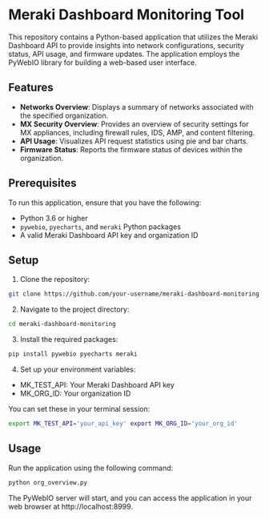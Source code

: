 # Meraki Dashboard Monitoring Tool

This repository contains a Python-based application that utilizes the Meraki Dashboard API to provide insights into network configurations, security status, API usage, and firmware updates. The application employs the PyWebIO library for building a web-based user interface.

## Features

- **Networks Overview**: Displays a summary of networks associated with the specified organization.
- **MX Security Overview**: Provides an overview of security settings for MX appliances, including firewall rules, IDS, AMP, and content filtering.
- **API Usage**: Visualizes API request statistics using pie and bar charts.
- **Firmware Status**: Reports the firmware status of devices within the organization.

## Prerequisites

To run this application, ensure that you have the following:

- Python 3.6 or higher
- `pywebio`, `pyecharts`, and `meraki` Python packages
- A valid Meraki Dashboard API key and organization ID

## Setup

1. Clone the repository:

```bash
git clone https://github.com/your-username/meraki-dashboard-monitoring.git
```

2. Navigate to the project directory:

```bash
cd meraki-dashboard-monitoring
```

3. Install the required packages:

```bash
pip install pywebio pyecharts meraki
```

4. Set up your environment variables:

- MK_TEST_API: Your Meraki Dashboard API key
- MK_ORG_ID: Your organization ID

You can set these in your terminal session:

```bash
export MK_TEST_API='your_api_key' export MK_ORG_ID='your_org_id'
```

## Usage

Run the application using the following command:

```bash
python org_overview.py
```

The PyWebIO server will start, and you can access the application in your web browser at http://localhost:8999.

